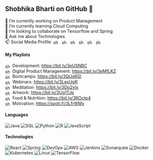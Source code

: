 ## Shobhika Bharti on GitHub :wave: 
🔭 I’m currently working on Product Management  
🌱 I’m currently learning Cloud Computing  
👯 I’m looking to collaborate on Tensorflow and Spring  
💬 Ask me about Technologies  
📫 Social Media Profile: 
<a href="https://twitter.com/shobhikabharti" target="blank"><img align="center" src="https://raw.githubusercontent.com/rahuldkjain/github-profile-readme-generator/master/src/images/icons/Social/twitter.svg" alt="shobhikabharti" height="15" width="20" /></a>&nbsp;
<a href="https://linkedin.com/in/shobhikabharti" target="blank"><img align="center" src="https://raw.githubusercontent.com/rahuldkjain/github-profile-readme-generator/master/src/images/icons/Social/linked-in-alt.svg" alt="shobhikabharti" height="15" width="20"  /></a>&nbsp;
<a href="https://instagram.com/shobhikabharti" target="blank"><img align="center" src="https://raw.githubusercontent.com/rahuldkjain/github-profile-readme-generator/master/src/images/icons/Social/instagram.svg" alt="shobhikabharti" height="15" width="20"  /></a>&nbsp;
<a href="https://facebook.com/shobhikabharti" target="blank"><img align="center" src="https://raw.githubusercontent.com/rahuldkjain/github-profile-readme-generator/master/src/images/icons/Social/facebook.svg" alt="shobhikabharti" height="15" width="20" /></a>&nbsp;
<a href="https://pinterest.com/shobhikabharti" target="blank"><img align="center" src="https://raw.githubusercontent.com/rahuldkjain/github-profile-readme-generator/master/src/images/icons/Social/pinterest.svg" alt="shobhikabharti" height="15" width="20" /></a>&nbsp;
<a href="https://open.spotify.com/user/shobhikabharti?si=f5e608006e1949cf" target="blank"><img align="center" src="https://raw.githubusercontent.com/rahuldkjain/github-profile-readme-generator/master/src/images/icons/Social/spotify.svg" alt="shobhikabharti" height="15" width="20" /></a>


#### My Playlists

<a><img align="center" src="https://raw.githubusercontent.com/rahuldkjain/github-profile-readme-generator/master/src/images/icons/Social/youtube.svg" alt="shobhikabharti" height="15" width="20" /></a> Development: https://bit.ly/3eUSNBC     
<a><img align="center" src="https://raw.githubusercontent.com/rahuldkjain/github-profile-readme-generator/master/src/images/icons/Social/youtube.svg" alt="shobhikabharti" height="15" width="20" /></a> Digital Product Management: https://bit.ly/3eMfLKZ  
<a><img align="center" src="https://raw.githubusercontent.com/rahuldkjain/github-profile-readme-generator/master/src/images/icons/Social/youtube.svg" alt="shobhikabharti" height="15" width="20" /></a> Bootcamps: https://bit.ly/3QUq6SI  
<a><img align="center" src="https://raw.githubusercontent.com/rahuldkjain/github-profile-readme-generator/master/src/images/icons/Social/youtube.svg" alt="shobhikabharti" height="15" width="20" /></a> Webinars: https://bit.ly/3LexUgR  
<a><img align="center" src="https://raw.githubusercontent.com/rahuldkjain/github-profile-readme-generator/master/src/images/icons/Social/youtube.svg" alt="shobhikabharti" height="15" width="20" /></a> Meditation: https://bit.ly/3Dp2ylx  
<a><img align="center" src="https://raw.githubusercontent.com/rahuldkjain/github-profile-readme-generator/master/src/images/icons/Social/youtube.svg" alt="shobhikabharti" height="15" width="20" /></a> Artwork: https://bit.ly/3Ug1TJp  
<a><img align="center" src="https://raw.githubusercontent.com/rahuldkjain/github-profile-readme-generator/master/src/images/icons/Social/youtube.svg" alt="shobhikabharti" height="15" width="20" /></a> Food & Nutrition: https://bit.ly/3ROctp4  
<a><img align="center" src="https://raw.githubusercontent.com/rahuldkjain/github-profile-readme-generator/master/src/images/icons/Social/spotify.svg" alt="shobhikabharti" height="15" width="20" /></a> Motivation: https://spoti.fi/3LfrWMy  

#### Languages

![Java](https://img.shields.io/badge/-Java-000?&logo=Java&logoColor=007396)
![SQL](https://img.shields.io/badge/-SQL-000?&logo=MySQL)
![Python](https://img.shields.io/badge/-Python-000?&logo=Python)
![R](https://img.shields.io/badge/-R-000?&logo=R)
![JavaScript](https://img.shields.io/badge/-JavaScript-000?&logo=JavaScript)

#### Technologies

![React](https://img.shields.io/badge/-React-000?&logo=React)
![Spring](https://img.shields.io/badge/-Spring-000?&logo=Spring)
![DevOps](https://img.shields.io/badge/-DevOps-000?&logo=atlassian)
![AWS](https://img.shields.io/badge/-AWS-000?&logo=Amazon-AWS&logoColor=F90)
![Jenkins](https://img.shields.io/badge/-Jenkins-000?&logo=Jenkins)
![Sonarqube](https://img.shields.io/badge/-Sonar-000?&logo=Sonarqube)
![Docker](https://img.shields.io/badge/-Docker-000?&logo=Docker)
![Kubernetes](https://img.shields.io/badge/-Kubernetes-000?&logo=Kubernetes)
![Linux](https://img.shields.io/badge/-Linux-000?&logo=Linux)
![TensorFlow](https://img.shields.io/badge/-TensorFlow-000?&logo=TensorFlow)

# 


